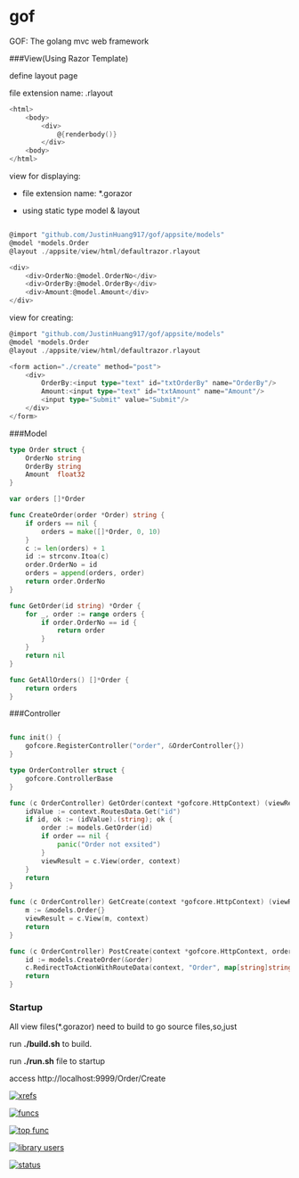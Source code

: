 gof
===

GOF: The golang mvc web framework 


###View(Using Razor Template)

define layout page

file extension name: .rlayout

``` go
<html>
	<body>
		<div>
			@{renderbody()}
		</div>
	<body>
</html>
```

view for displaying:

* file extension name: *.gorazor

* using static type model & layout

``` go

@import "github.com/JustinHuang917/gof/appsite/models"
@model *models.Order
@layout ./appsite/view/html/defaultrazor.rlayout

<div>
	<div>OrderNo:@model.OrderNo</div>
	<div>OrderBy:@model.OrderBy</div>
	<div>Amount:@model.Amount</div>
</div>
```
view for creating:
``` go
@import "github.com/JustinHuang917/gof/appsite/models"
@model *models.Order
@layout ./appsite/view/html/defaultrazor.rlayout

<form action="./create" method="post">
	<div>
		OrderBy:<input type="text" id="txtOrderBy" name="OrderBy"/>
		Amount:<input type="text" id="txtAmount" name="Amount"/>
		<input type="Submit" value="Submit"/>
	</div>
</form>
```

###Model
``` go
type Order struct {
	OrderNo string
	OrderBy string
	Amount  float32
}

var orders []*Order

func CreateOrder(order *Order) string {
	if orders == nil {
		orders = make([]*Order, 0, 10)
	}
	c := len(orders) + 1
	id := strconv.Itoa(c)
	order.OrderNo = id
	orders = append(orders, order)
	return order.OrderNo
}

func GetOrder(id string) *Order {
	for _, order := range orders {
		if order.OrderNo == id {
			return order
		}
	}
	return nil
}

func GetAllOrders() []*Order {
	return orders
}
```

###Controller
``` go

func init() {
	gofcore.RegisterController("order", &OrderController{})
}

type OrderController struct {
	gofcore.ControllerBase
}

func (c OrderController) GetOrder(context *gofcore.HttpContext) (viewResult *gofcore.ViewResult) {
	idValue := context.RoutesData.Get("id")
	if id, ok := (idValue).(string); ok {
		order := models.GetOrder(id)
		if order == nil {
			panic("Order not exsited")
		}
		viewResult = c.View(order, context)
	}
	return
}

func (c OrderController) GetCreate(context *gofcore.HttpContext) (viewResult *gofcore.ViewResult) {
	m := &models.Order{}
	viewResult = c.View(m, context)
	return
}

func (c OrderController) PostCreate(context *gofcore.HttpContext, order models.Order) (viewResult *gofcore.ViewResult) {
	id := models.CreateOrder(&order)
	c.RedirectToActionWithRouteData(context, "Order", map[string]string{"id": id})
	return
}

```

### Startup
All view files(*.gorazor)  need to build to go source files,so,just 

run **./build.sh** to build. 

run **./run.sh** file to startup

access http://localhost:9999/Order/Create

[![xrefs](https://sourcegraph.com/api/repos/github.com/JustinHuang917/gof/badges/xrefs.png)](https://sourcegraph.com/github.com/JustinHuang917/gof)

[![funcs](https://sourcegraph.com/api/repos/github.com/JustinHuang917/gof/badges/funcs.png)](https://sourcegraph.com/github.com/JustinHuang917/gof)

[![top func](https://sourcegraph.com/api/repos/github.com/JustinHuang917/gof/badges/top-func.png)](https://sourcegraph.com/github.com/JustinHuang917/gof)

[![library users](https://sourcegraph.com/api/repos/github.com/JustinHuang917/gof/badges/library-users.png)](https://sourcegraph.com/github.com/JustinHuang917/gof)

[![status](https://sourcegraph.com/api/repos/github.com/JustinHuang917/gof/badges/status.png)](https://sourcegraph.com/github.com/JustinHuang917/gof)

	
